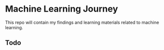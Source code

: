 # Machine Learning Journey

This repo will contain my findings and learning materials related to machine learning.

## Todo